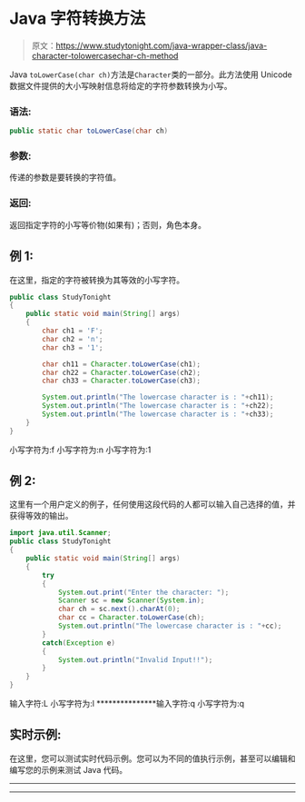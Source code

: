 # Java 字符转换方法

> 原文：<https://www.studytonight.com/java-wrapper-class/java-character-tolowercasechar-ch-method>

Java `toLowerCase(char ch)`方法是`Character`类的一部分。此方法使用 Unicode 数据文件提供的大小写映射信息将给定的字符参数转换为小写。

### 语法:

```java
public static char toLowerCase(char ch) 
```

### 参数:

传递的参数是要转换的字符值。

### 返回:

返回指定字符的小写等价物(如果有)；否则，角色本身。

## 例 1:

在这里，指定的字符被转换为其等效的小写字符。

```java
public class StudyTonight
{  
	public static void main(String[] args)
	{  
		char ch1 = 'F';  
		char ch2 = 'n';
		char ch3 = '1';

		char ch11 = Character.toLowerCase(ch1);  
		char ch22 = Character.toLowerCase(ch2);
		char ch33 = Character.toLowerCase(ch3);

        System.out.println("The lowercase character is : "+ch11);  
		System.out.println("The lowercase character is : "+ch22); 
		System.out.println("The lowercase character is : "+ch33); 
	}  
}
```

小写字符为:f
小写字符为:n
小写字符为:1

## 例 2:

这里有一个用户定义的例子，任何使用这段代码的人都可以输入自己选择的值，并获得等效的输出。

```java
import java.util.Scanner; 
public class StudyTonight
{  
	public static void main(String[] args)
	{  
		try
		{
			System.out.print("Enter the character: ");  
			Scanner sc = new Scanner(System.in);         
			char ch = sc.next().charAt(0);  
			char cc = Character.toLowerCase(ch);
			System.out.println("The lowercase character is : "+cc);
		}
		catch(Exception e)
		{
			System.out.println("Invalid Input!!");
		}
	}  
}
```

输入字符:L
小写字符为:l
***************输入字符:q
小写字符为:q

## 实时示例:

在这里，您可以测试实时代码示例。您可以为不同的值执行示例，甚至可以编辑和编写您的示例来测试 Java 代码。

* * *

* * *